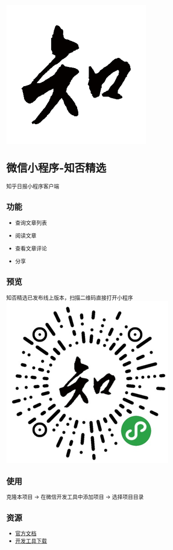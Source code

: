 ![logo](images/logo_zhi.gif)

# 微信小程序-知否精选

知乎日报小程序客户端

## 功能

- 查询文章列表

- 阅读文章

- 查看文章评论

- 分享

## 预览

知否精选已发布线上版本，扫描二维码直接打开小程序
![logo](images/qr_code.jpg)

## 使用

克隆本项目 -> 在微信开发工具中添加项目 -> 选择项目目录

## 资源

* [官方文档](https://mp.weixin.qq.com/debug/wxadoc/dev/?t=1474644083132)
* [开发工具下载](https://mp.weixin.qq.com/debug/wxadoc/dev/devtools/download.html?t=1474644089359)